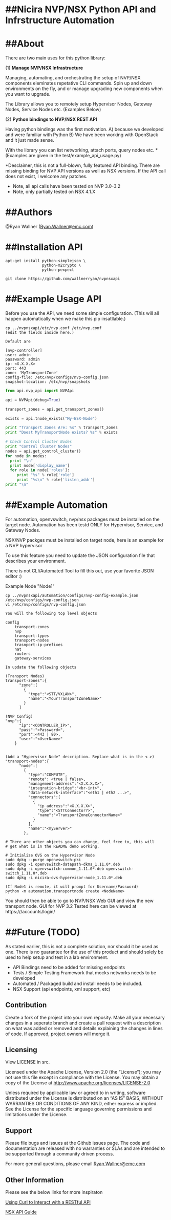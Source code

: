 ##Nicira NVP/NSX Python API and Infrstructure Automation
=========================

##About
=========================

There are two main uses for this python library:

(1) **Manage NVP/NSX Infrastructure**

Managing, automating, and orchestrating the setup of NVP/NSX components 
eleminates repetative CLI commands. Spin up and down environments on the fly,
and or manage upgrading new components when you want to upgrade.

The Library allows you to remotely setup Hypervisor Nodes, Gateway
Nodes, Service Nodes etc. (Examples Below)

(2) **Python bindings to NVP/NSX REST API**

Having python bindings was the first motivation. 
	A) because we developed and were familiar with Python 
	B) We have been working with OpenStack and it just made sense.

With the library you can list networking, attach ports, query nodes etc.
*(Examples are given in the test/example_api_usage.py)

*Desclaimer, this is not a full-blown, fully featured API binding. There are
missing binding for NVP API versions as well as NSX versions. If the API call does
not exist, I welcome any patches.

* Note, all api calls have been tested on NVP 3.0-3.2
* Note, only partially tested on NSX 4.1.X

##Authors
=========================

@Ryan Wallner (Ryan.Wallner@emc.com)

##Installation API
========================

```
apt-get install python-simplejson \
                python-m2crypto \
                python-pexpect

git clone https://github.com/wallnerryan/nvpnsxapi
```


##Example Usage API
=========================

Before you use the API, we need some simple
configuration.
(This will all happen automatically when we
make this pip insatllable.)

```
cp ../nvpnsxapi/etc/nvp.conf /etc/nvp.conf
(edit the fields inside here.)

Default are

[nvp-controller]
user: admin
password: admin
ip: <X.X.X.X>
port: 443
zone: 'MyTransportZone'
config-file: /etc/nvp/configs/nvp-config.json
snapshot-location: /etc/nvp/snapshots
```

```python
from api.nvp_api import NVPApi

api = NVPApi(debug=True)

transport_zones = api.get_transport_zones()

exists = api.tnode_exists("My-ESX-Node")

print "Transport Zones Are: %s" % transport_zones
print "Doest MyTransportNode exists? %s" % exists

# Check Control Cluster Nodes
print "Control Cluster Nodes"
nodes = api.get_control_cluster()
for node in nodes:
  print "\n"
  print node['display_name']
  for role in node['roles']:
     print "%s" % role['role']
     print "%s\n" % role['listen_addr']
print "\n"
```

##Example Automation
=========================

For automation, openvswitch, nvp/nsx packages must be installed on
the target node. Automation has been testd ONLY for Hypervisor, Service,
and Gateway Nodes.

NSX/NVP packges must be installed on target node, here is an 
example for a NVP hypervisor

To use this feature you need to update the JSON
configuration file that describes your environment.

There is not CLI/Automated Tool to fill this out,
use your favorite JSON editor :)

Example Node "Node1"
```
cp ../nvpnsxapi/automation/configs/nvp-config-example.json /etc/nvp/configs/nvp-config.json
vi /etc/nvp/configs/nvp-config.json

You will the following top level objects

config
    transport-zones
    nvp
    transport-types
    transport-nodes
    trasnport-ip-prefixes
    nat
    routers
    gateway-services

In update the following objects

(Transport Nodes)
transport-zones":{
      "zone":[
        {
          "type":"<STT/VXLAN>",
          "name":"<YourTransportZoneName>"
        }
      ]

(NVP Config)
"nvp":{
      "ip":"<CONTROLLER_IP>",
      "pass":"<Password>",
      "port":<443 | 80>,
      "user":"<UserName>"
    }


(Add a "Hypervisor Node" description. Replace what is in the < >)
"transport-nodes":{
      "node":[
        {
          "type":"COMPUTE",
          "remote": <true | false>,
          "management-address":"<X.X.X.X>",
          "integration-bridge":"<br-int>",
          "data-network-interface":"<eth1 | eth2 ...>",
          "connectors":[
            {
              "ip_address":"<X.X.X.X>",
              "type":"<STTConnector?>",
              "name":"<TransportZoneConnectorName>"
            }
          ],
          "name":"<myServer>"
        },

# There are other objects you can change, feel free to, this will
# get what is in the README demo working.
```

```
# Initialize OVS on the Hypervisor Node
sudo dpkg --purge openvswitch-pki 
sudo dpkg -i openvswitch-datapath-dkms_1.11.0*.deb 
sudo dpkg -i openvswitch-common_1.11.0*.deb openvswitch-switch_1.11.0*.deb 
sudo dpkg -i nicira-ovs-hypervisor-node_1.11.0*.deb

(If Node1 is remote, it will prompt for Username/Password)
python -m automation.transportnode create <NodeName>
```
You should then be able to go to NVP/NSX Web GUI and view the new transport node.
GUI for NVP 3.2 Tested here can be viewed at https://<Cluster-IP-Address>/accounts/login/

##Future (TODO)
========================

As stated earlier, this is not a complete solution, nor should it be used as one.
There is no guarantee for the use of this product and should solely be used to
help setup and test in a lab environment.

* API Bindings need to be added for missing endpoints
* Tests / Simple Testing Framework that mocks networks needs to be developed
* Automated / Packaged build and install needs to be included.
* NSX Support (api endpoints, xml support, etc)

## Contribution
Create a fork of the project into your own reposity. Make all your necessary changes 
in a seperate branch and create a pull request with a description on what was added 
or removed and details explaining the changes in lines of code. If approved, 
project owners will merge it.

Licensing
---------
View LICENSE in src.

Licensed under the Apache License, Version 2.0 (the “License”); you may not use this file except 
in compliance with the License. You may obtain a copy of the License at <http://www.apache.org/licenses/LICENSE-2.0>

Unless required by applicable law or agreed to in writing, software distributed under the License is distributed on 
an “AS IS” BASIS, WITHOUT WARRANTIES OR CONDITIONS OF ANY KIND, either express or implied. See the License for the 
specific language governing permissions and limitations under the License.


Support
-------
Please file bugs and issues at the Github issues page. The code and documentation are 
released with no warranties or SLAs and are intended to be supported through a community driven process.

For more general questions, please email Ryan.Wallner@emc.com

Other Information
------

Please see the below links for more inspiraton

[Using Curl to Interact with a RESTful API](http://blog.scottlowe.org/2014/02/19/using-curl-to-interact-with-a-restful-api/)

[NSX API Guide](https://pubs.vmware.com/NSX-6/topic/com.vmware.ICbase/PDF/nsx_604_api.pdf)
